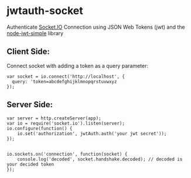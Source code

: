 jwtauth-socket
==============

Authenticate [Socket.IO](http://socket.io/) Connection using JSON Web Tokens (jwt) and the [node-jwt-simple](https://github.com/hokaccha/node-jwt-simple) library

## Client Side:
Connect socket with adding a token as a query parameter: 

	var socket = io.connect('http://localhost', {
      query: 'token=abcdefghijklmnopqrstuvwxyz
  	});

## Server Side:

	var server = http.createServer(app);
    var io = require('socket.io').listen(server);
    io.configure(function() {        
        io.set('authorization', jwtAuth.auth('your jwt secret'));
    });    


	io.sockets.on('connection', function(socket) {
        console.log('decoded', socket.handshake.decoded); // decoded is your decided token
    });


